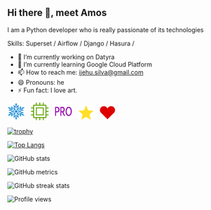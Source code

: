 ## Hi there 👋, meet Amos
I am a Python developer who is really passionate of its technologies

Skills: Superset / Airflow / Django / Hasura /

- 🔭 I’m currently working on Datyra 
- 🌱 I’m currently learning Google Cloud Platform
- 📫 How to reach me: ijehu.silva@gmail.com
- 😄 Pronouns: he
- ⚡ Fun fact: I love art. 


<a href='https://archiveprogram.github.com/'><img src='https://raw.githubusercontent.com/acervenky/animated-github-badges/master/assets/acbadge.gif' width='40' height='40'></a> <a href='https://docs.github.com/en/developers'><img src='https://raw.githubusercontent.com/acervenky/animated-github-badges/master/assets/devbadge.gif' width='40' height='40'></a> <a href='https://github.com/pricing'><img src='https://raw.githubusercontent.com/acervenky/animated-github-badges/master/assets/pro.gif' width='40' height='40'></a> <a href='https://stars.github.com/'><img src='https://raw.githubusercontent.com/acervenky/animated-github-badges/master/assets/starbadge.gif' width='35' height='35'></a> <a href='https://docs.github.com/en/github/supporting-the-open-source-community-with-github-sponsors'><img src='https://raw.githubusercontent.com/acervenky/animated-github-badges/master/assets/sponsorbadge.gif' width='35' height='35'></a> 

[![trophy](https://github-profile-trophy.vercel.app/?username=JehuSilva)](https://github.com/ryo-ma/github-profile-trophy)

[![Top Langs](https://github-readme-stats.vercel.app/api/top-langs/?username=JehuSilva)](https://github.com/anuraghazra/github-readme-stats)

![GitHub stats](https://github-readme-stats.vercel.app/api?username=JehuSilva&show_icons=true&count_private=true&theme=tokyonight)

![GitHub metrics](https://metrics.lecoq.io/JehuSilva)  

![GitHub streak stats](https://github-readme-streak-stats.herokuapp.com/?user=JehuSilva)  

![Profile views](https://gpvc.arturio.dev/JehuSilva)  
